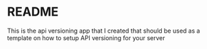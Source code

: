 # README

This is the api versioning app that I created that should be used as a template on how to setup API versioning for your server
